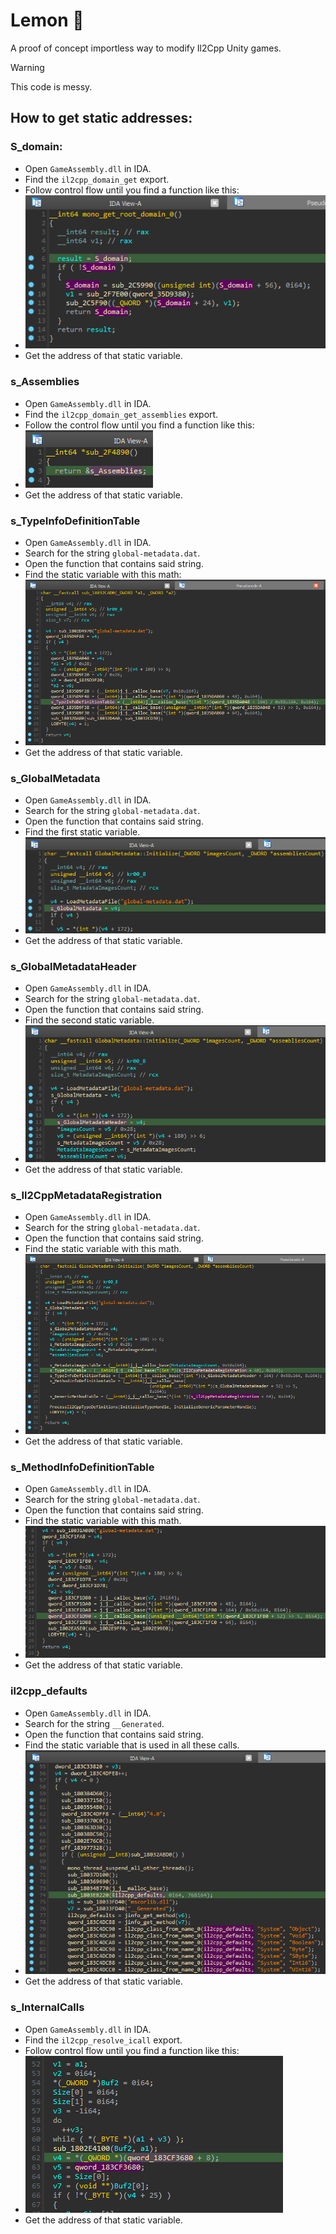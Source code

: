 # Lemon 🍋

A proof of concept importless way to modify Il2Cpp Unity games.

> [!WARNING]
> This code is messy.

## How to get static addresses:

### S_domain:
- Open `GameAssembly.dll` in IDA.
- Find the `il2cpp_domain_get` export.
- Follow control flow until you find a function like this:
- ![domain](/imgs/domain.png)
- Get the address of that static variable.

### s_Assemblies
- Open `GameAssembly.dll` in IDA.
- Find the `il2cpp_domain_get_assemblies` export.
- Follow the control flow until you find a function like this:
- ![assemblies](/imgs/assemblies.png)
- Get the address of that static variable.

### s_TypeInfoDefinitionTable
- Open `GameAssembly.dll` in IDA.
- Search for the string `global-metadata.dat`.
- Open the function that contains said string.
- Find the static variable with this math:
- ![typeinfo](/imgs/typeinfo.png)
- Get the address of that static variable.

### s_GlobalMetadata
- Open `GameAssembly.dll` in IDA.
- Search for the string `global-metadata.dat`.
- Open the function that contains said string.
- Find the first static variable.
- ![metadata](/imgs/metadata.png)
- Get the address of that static variable.

### s_GlobalMetadataHeader
- Open `GameAssembly.dll` in IDA.
- Search for the string `global-metadata.dat`.
- Open the function that contains said string.
- Find the second static variable.
- ![metadata_header](/imgs/metadata_header.png)
- Get the address of that static variable.

### s_Il2CppMetadataRegistration
- Open `GameAssembly.dll` in IDA.
- Search for the string `global-metadata.dat`.
- Open the function that contains said string.
- Find the static variable with this math.
- ![metadata_registration](/imgs/metadata_registration.png)
- Get the address of that static variable.

### s_MethodInfoDefinitionTable
- Open `GameAssembly.dll` in IDA.
- Search for the string `global-metadata.dat`.
- Open the function that contains said string.
- Find the static variable with this math.
- ![method_info](/imgs/method_info.png)
- Get the address of that static variable.

### il2cpp_defaults
- Open `GameAssembly.dll` in IDA.
- Search for the string `__Generated`.
- Open the function that contains said string.
- Find the static variable that is used in all these calls.
- ![defaults](/imgs/defaults.png)
- Get the address of that static variable.

### s_InternalCalls
- Open `GameAssembly.dll` in IDA.
- Find the `il2cpp_resolve_icall` export.
- Follow control flow until you find a function like this:
- ![icalls](/imgs/icalls.png)
- Get the address of that static variable.